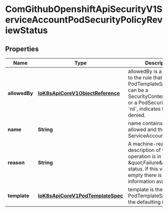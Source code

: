
# ComGithubOpenshiftApiSecurityV1ServiceAccountPodSecurityPolicyReviewStatus

## Properties
Name | Type | Description | Notes
------------ | ------------- | ------------- | -------------
**allowedBy** | [**IoK8sApiCoreV1ObjectReference**](IoK8sApiCoreV1ObjectReference.md) | allowedBy is a reference to the rule that allows the PodTemplateSpec. A rule can be a SecurityContextConstraint or a PodSecurityPolicy A &#x60;nil&#x60;, indicates that it was denied. |  [optional]
**name** | **String** | name contains the allowed and the denied ServiceAccount name | 
**reason** | **String** | A machine-readable description of why this operation is in the \&quot;Failure\&quot; status. If this value is empty there is no information available. |  [optional]
**template** | [**IoK8sApiCoreV1PodTemplateSpec**](IoK8sApiCoreV1PodTemplateSpec.md) | template is the PodTemplateSpec after the defaulting is applied. |  [optional]



